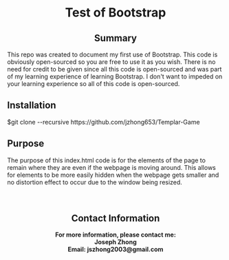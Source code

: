 <h1 align="center">Test of Bootstrap</h1>
<h2 align="center">Summary</h2>
This repo was created to document my first use of Bootstrap.
This code is obviously open-sourced so you are free to use it as you wish.
There is no need for credit to be given since all this code is open-sourced and was part of my learning experience of learning Bootstrap. I don't want to impeded on your learning experience so all of this code is open-sourced.
<h2>Installation</h2>
$git clone --recursive https://github.com/jzhong653/Templar-Game
<h2>Purpose</h2>
The purpose of this index.html code is for the elements of the page to remain where they are even if the webpage is moving around. This allows for elements to be more easily hidden when the webpage gets smaller and no distortion effect to occur due to the window being resized.
<br>
<br>
<br>
<h2 align = "center"><b>Contact Information</b></h2>
<p align = "center"><b>For more information, please contact me:
<br>Joseph Zhong
<br>Email: jszhong2003@gmail.com</b></p></p>
